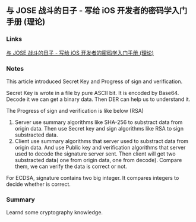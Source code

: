 ## 与 JOSE 战斗的日子 - 写给 iOS 开发者的密码学入门手册 (理论)

### Links

[与 JOSE 战斗的日子 - 写给 iOS 开发者的密码学入门手册 (理论)](https://onevcat.com/2018/12/jose-2/)

### Notes

This article introduced Secret Key and Progress of sign and verification.

Secret Key is wrote in a file by pure ASCII bit. It is encoded by Base64. Decode it we can get a  binary data. Then DER can help us to understand it. 

The Progress of sign and verification is like below (RSA)

1. Server use summary algorithms like SHA-256 to substract data from origin data.  Then use Secret key and sign algorithms like RSA to sign substracted data. 
2. Client use summary algorithms that server used to substract data from origin data. And use Public key and verification algorithms that server used to decode the signature server sent. Then client will get two substracted data( one from origin data, one from decode). Compare them, we can verify the data is correct or not.

For ECDSA, signature contains two big integer. It compares integers to decide whether is correct.

### Summary

Learnd some cryptography knowledge. 

